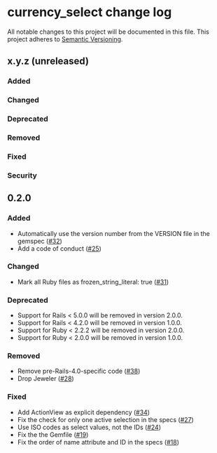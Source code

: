 # currency_select change log

All notable changes to this project will be documented in this file.
This project adheres to [Semantic Versioning](http://semver.org/).


## x.y.z (unreleased)

### Added


### Changed


### Deprecated


### Removed


### Fixed


### Security



## 0.2.0

### Added
- Automatically use the version number from the VERSION file in the gemspec
  ([#32](https://github.com/braingourmets/currency_select/pull/32))
- Add a code of conduct
  ([#25](https://github.com/braingourmets/currency_select/pull/25))


### Changed
- Mark all Ruby files as frozen_string_literal: true
  ([#31](https://github.com/braingourmets/currency_select/pull/31))


### Deprecated
- Support for Rails < 5.0.0 will be removed in version 2.0.0.
- Support for Rails < 4.2.0 will be removed in version 1.0.0.
- Support for Ruby < 2.2.2 will be removed in version 2.0.0.
- Support for Ruby < 2.0.0 will be removed in version 1.0.0.


### Removed
- Remove pre-Rails-4.0-specific code
  ([#38](https://github.com/braingourmets/currency_select/pull/38))
- Drop Jeweler
  ([#28](https://github.com/braingourmets/currency_select/pull/28))


### Fixed
- Add ActionView as explicit dependency
  ([#34](https://github.com/braingourmets/currency_select/pull/34))
- Fix the check for only one active selection in the specs
  ([#27](https://github.com/braingourmets/currency_select/pull/27))
- Use ISO codes as select values, not the IDs
  ([#24](https://github.com/braingourmets/currency_select/pull/24))
- Fix the the Gemfile
  ([#19](https://github.com/braingourmets/currency_select/pull/19))
- Fix the order of name attribute and ID in the specs
  ([#18](https://github.com/braingourmets/currency_select/pull/18))
